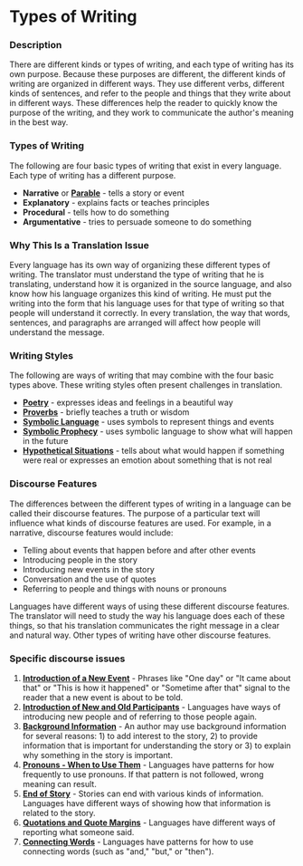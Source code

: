 # Types of Writing #

### Description

There are different kinds or types of writing, and each type of writing has its own purpose. Because these purposes are different, the different kinds of writing are organized in different ways. They use different verbs, different kinds of sentences, and refer to the people and things that they write about  in different ways. These differences help the reader to quickly know the purpose of the writing, and they work to communicate the author's meaning in the best way.

### Types of Writing

The following are four basic types of writing that exist in every language. Each type of writing has a different purpose.

* **Narrative** or **[Parable](../figs-parables/01.md)** - tells a story or event
* **Explanatory** - explains facts or teaches principles
* **Procedural** - tells how to do something
* **Argumentative** - tries to persuade someone to do something

### Why This Is a Translation Issue

Every language has its own way of organizing these different types of writing. The translator must understand the type of writing that he is translating, understand how it is organized in the source language, and also know how his language organizes this kind of writing. He must put the writing into the form that his language uses for that type of writing so that people will understand it correctly. In every translation, the way that words, sentences, and paragraphs are arranged will affect how people will understand the message.

### Writing Styles

The following are ways of writing that may combine with the four basic types above. These writing styles often present challenges in translation.

* **[Poetry](../writing-poetry/01.md)** - expresses ideas and feelings in a beautiful way
* **[Proverbs](../writing-proverbs/01.md)** - briefly teaches a truth or wisdom
* **[Symbolic Language](../writing-symlanguage/01.md)** - uses symbols to represent things and events
* **[Symbolic Prophecy](../writing-apocalypticwriting/01.md)** - uses symbolic language to show what will happen in the future
* **[Hypothetical Situations](../figs-hypo/01.md)** - tells about what would happen if something were real or expresses an emotion about something that is not real

### Discourse Features

The differences between the different types of writing in a language can be called their discourse features. The purpose of a particular text will influence what kinds of discourse features are used. For example, in a narrative, discourse features would include:

* Telling about events that happen before and after other events
* Introducing people in the story
* Introducing new events in the story
* Conversation and the use of quotes
* Referring to people and things with nouns or pronouns

Languages have different ways of using these different discourse features. The translator will need to study the way his language does each of these things, so that his translation communicates the right message in a clear and natural way. Other types of writing have other discourse features.

### Specific discourse issues

1. **[Introduction of a New Event](../writing-newevent/01.md)** - Phrases like "One day" or "It came about that" or "This is how it happened" or "Sometime after that" signal to the reader that a new event is about to be told.
1. **[Introduction of New and Old Participants](../writing-participants/01.md)** - Languages have ways of introducing new people and of referring to those people again.
1. **[Background Information](../writing-background/01.md)** - An author may use background information for several reasons: 1) to add interest to the story, 2) to provide information that is important for understanding the story or 3) to explain why something in the story is important.
1. **[Pronouns - When to Use Them](../writing-pronouns/01.md)** - Languages have patterns for how frequently to use pronouns. If that pattern is not followed, wrong meaning can result.
1. **[End of Story](../writing-endofstory/01.md)** - Stories can end with various kinds of information. Languages have different ways of showing how that information is related to the story.
1. **[Quotations and Quote Margins](../writing-quotations/01.md)** - Languages have different ways of reporting what someone said.
1. **[Connecting Words](../writing-connectingwords/01.md)** - Languages have patterns for how to use connecting words (such as "and," "but," or "then").

